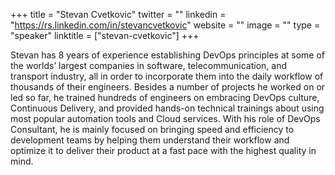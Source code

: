 +++
title = "Stevan Cvetkovic"
twitter = ""
linkedin = "https://rs.linkedin.com/in/stevancvetkovic"
website = ""
image = ""
type = "speaker"
linktitle = ["stevan-cvetkovic"]
+++

Stevan has 8 years of experience establishing DevOps principles at some of the worlds’ largest companies in software, telecommunication, and transport industry, all in order to incorporate them into the daily workflow of thousands of their engineers. Besides a number of projects he worked on or led so far, he trained hundreds of engineers on embracing DevOps culture, Continuous Delivery, and provided hands-on technical trainings about using most popular automation tools and Cloud services. With his role of DevOps Consultant, he is mainly focused on bringing speed and efficiency to development teams by helping them understand their workflow and optimize it to deliver their product at a fast pace with the highest quality in mind.
